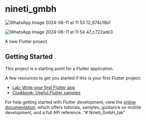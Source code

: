 # nineti_gmbh

![WhatsApp Image 2024-06-11 at 11 53 12_674c16bf](https://github.com/VivekLumbhani/Nineti_GmbH_tak/assets/116283316/9a2f6e28-55a8-4036-b826-370a9d88782d)

![WhatsApp Image 2024-06-11 at 11 54 47_c722ade3](https://github.com/VivekLumbhani/Nineti_GmbH_tak/assets/116283316/f44f7358-917a-4dce-9a83-0c36f770bcdb)

A new Flutter project.

## Getting Started

This project is a starting point for a Flutter application.

A few resources to get you started if this is your first Flutter project:

- [Lab: Write your first Flutter app](https://docs.flutter.dev/get-started/codelab)
- [Cookbook: Useful Flutter samples](https://docs.flutter.dev/cookbook)

For help getting started with Flutter development, view the
[online documentation](https://docs.flutter.dev/), which offers tutorials,
samples, guidance on mobile development, and a full API reference.
"# Nineti_GmbH_tak" 
